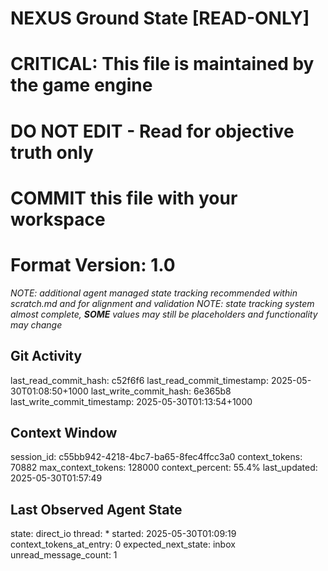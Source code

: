 # NEXUS Ground State [READ-ONLY]
# CRITICAL: This file is maintained by the game engine
# DO NOT EDIT - Read for objective truth only
# COMMIT this file with your workspace
# Format Version: 1.0
*NOTE: additional agent managed state tracking recommended within scratch.md and for alignment and validation*
*NOTE: state tracking system almost complete, **SOME** values may still be placeholders and functionality may change*

## Git Activity
last_read_commit_hash: c52f6f6
last_read_commit_timestamp: 2025-05-30T01:08:50+1000
last_write_commit_hash: 6e365b8
last_write_commit_timestamp: 2025-05-30T01:13:54+1000

## Context Window
session_id: c55bb942-4218-4bc7-ba65-8fec4ffcc3a0
context_tokens: 70882
max_context_tokens: 128000
context_percent: 55.4%
last_updated: 2025-05-30T01:57:49

## Last Observed Agent State
state: direct_io
thread: *
started: 2025-05-30T01:09:19
context_tokens_at_entry: 0
expected_next_state: inbox
unread_message_count: 1
